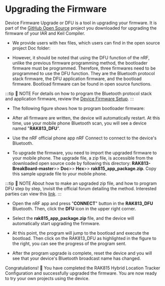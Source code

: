# Upgrading the Firmware

Device Firmware Upgrade or DFU is a tool in upgrading your firmware. It is part of the [GitHub Open Source](https://github.com/RAKWireless/RAK813-BreakBoard) project you downloaded for upgrading the firmware of your IAR and Keil Compiler. 

<rk-img
  src="/assets/images/quick-start-guide/rak815/7upgrading-the-firmware/dfu-file-location.jpg"
  width="100%"
  figure-number="1"
  caption="DFU File Location"
/>

* We provide users with hex files, which users can find in the open source project Doc folder:

<rk-img
  src="/assets/images/quick-start-guide/rak815/7upgrading-the-firmware/dfu-hex-files.jpg"
  width="100%"
  figure-number="2"
  caption="DFU Hex Files"
/>

* However, it should be noted that using the DFU function of the nRF, unlike the previous firmware programming method, the bootloader firmware must be programmed. Therefore, three firmwares need to be programmed to use the DFU function. They are the Bluetooth protocol stack firmware, the DFU application firmware, and the bootload firmware. Bootload firmware can be found in open source functions.

:::tip 📝 NOTE
For details on how to program the Bluetooth protocol stack and application firmware, review the [Device Firmware Setup](device-firmware-setup.html).
:::

* The following figure shows how to program bootloader firmware:

<rk-img
  src="/assets/images/quick-start-guide/rak815/7upgrading-the-firmware/programming-bootloader.jpg"
  width="100%"
  figure-number="3"
  caption="Programming Bootloader Firmware"
/>

* After all firmware are written, the device will automatically restart. At this time, use your
mobile phone Bluetooth scan, you will see a device named "**RAK813_DFU**".

<rk-img
  src="/assets/images/quick-start-guide/rak815/7upgrading-the-firmware/rak813-ble-radio.jpg"
  width="50%"
  figure-number="4"
  caption="RAK813 DFU Bluetooth Radio"
/>

* Use the nRF official phone app nRF Connect to connect to the device's Bluetooth. 

* To upgrade the firmware, you need to import the upgraded firmware to your mobile phone. The upgrade file, a zip file, is accessible from the downloaded open source code by following this directory: **RAK813-BreakBoard-master**>> **Doc**>> **Hex**>> **rak815_app_package.zip**. Copy this sample upgrade file to your mobile phone. 

<rk-img
  src="/assets/images/quick-start-guide/rak815/7upgrading-the-firmware/dfu-app-package-zip.jpg"
  width="100%"
  figure-number="5"
  caption="DFU App Package Zip File"
/>

:::tip 📝 NOTE
About how to make an upgraded zip file, and how to program DFU step by step, \nvisit the official forum detailing the method. Interested parties can view this [link](https://devzone.nordicsemi.com/nordic/nordic-blog/b/blog/posts/getting-started-with-nordics-secure-dfu-bootloader).
:::

* Open the nRF app and press "**CONNECT**" button in the **RAK813_DFU** Bluetooth. Then, click the **DFU** icon in the
upper right corner.

<rk-img
  src="/assets/images/quick-start-guide/rak815/7upgrading-the-firmware/connecting-rak813-dfu.jpg"
  width="100%"
  figure-number="6"
  caption="Connecting to RAK813 DFU"
/>

* Select the **rak815_app_package.zip** file, and the device will automatically start upgrading the firmware. 

<rk-img
  src="/assets/images/quick-start-guide/rak815/7upgrading-the-firmware/import-upgrade-zip-file.jpg"
  width="100%"
  figure-number="7"
  caption="Importing the Upgrade Zip File"
/>

* At this point, the program will jump to the bootload and execute the bootload. Then click on the
RAK813_DFU as highlighted in the figure to the right, you can see the progress of the program sent.

<rk-img
  src="/assets/images/quick-start-guide/rak815/7upgrading-the-firmware/upgrade-progress-chart.jpg"
  width="100%"
  figure-number="8"
  caption="Upgrade Progress Chart"
/>


* After the program upgrade is complete, reset the device and you will see that your device's Bluetooth broadcast name has changed.

<rk-img
  src="/assets/images/quick-start-guide/rak815/7upgrading-the-firmware/dev-ble-boardcast-changes.jpg"
  width="50%"
  figure-number="9"
  caption="Device's Bluetooth Broadcast Changes"
/>

Congratulations! :tada: You have completed the RAK815 Hybrid Location Tracker Configuration and successfully upgraded the firmware. You are now ready to try your own projects using the device.

